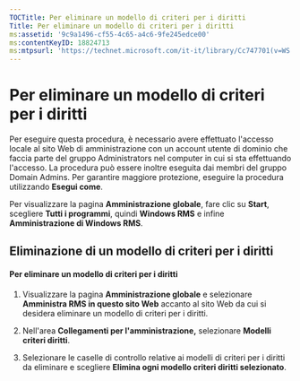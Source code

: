 ```yaml
---
TOCTitle: Per eliminare un modello di criteri per i diritti
Title: Per eliminare un modello di criteri per i diritti
ms:assetid: '9c9a1496-cf55-4c65-a4c6-9fe245edce00'
ms:contentKeyID: 18824713
ms:mtpsurl: 'https://technet.microsoft.com/it-it/library/Cc747701(v=WS.10)'
---
```


Per eliminare un modello di criteri per i diritti
=================================================

Per eseguire questa procedura, è necessario avere effettuato l'accesso locale al sito Web di amministrazione con un account utente di dominio che faccia parte del gruppo Administrators nel computer in cui si sta effettuando l'accesso. La procedura può essere inoltre eseguita dai membri del gruppo Domain Admins. Per garantire maggiore protezione, eseguire la procedura utilizzando **Esegui come**.

Per visualizzare la pagina **Amministrazione globale**, fare clic su **Start**, scegliere **Tutti i programmi**, quindi **Windows RMS** e infine **Amministrazione di Windows RMS**.

Eliminazione di un modello di criteri per i diritti
---------------------------------------------------

#### Per eliminare un modello di criteri per i diritti

1.  Visualizzare la pagina **Amministrazione globale** e selezionare **Amministra RMS in questo sito Web** accanto al sito Web da cui si desidera eliminare un modello di criteri per i diritti.

2.  Nell'area **Collegamenti per l'amministrazione,** selezionare **Modelli criteri diritti**.

3.  Selezionare le caselle di controllo relative ai modelli di criteri per i diritti da eliminare e scegliere **Elimina ogni modello criteri diritti selezionato**.
